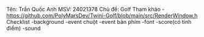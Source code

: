 Tên: Trần Quốc Anh
MSV: 24021378
Chủ đề: Golf
Tham khảo 
 -https://github.com/PolyMarsDev/Twini-Golf/blob/main/src/RenderWindow.h
Checklist
 -background
 -event chuột
 -event bàn phím
 -font
 -score(có tính điểm)
 -sound
